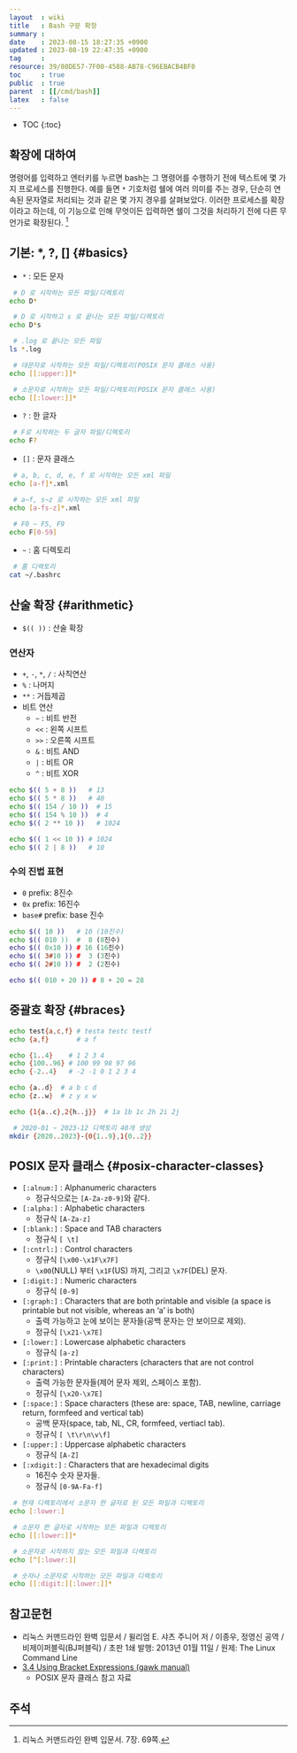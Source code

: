 ```yaml
---
layout  : wiki
title   : Bash 구문 확장
summary : 
date    : 2023-08-15 18:27:35 +0900
updated : 2023-08-19 22:47:35 +0900
tag     : 
resource: 39/80DE57-7F00-4588-AB78-C96EBACB4BF0
toc     : true
public  : true
parent  : [[/cmd/bash]]
latex   : false
---
```

* TOC
{:toc}

## 확장에 대하여

>
명령어를 입력하고 엔터키를 누르면 bash는 그 명령어를 수행하기 전에 텍스트에 몇 가지 프로세스를 진행한다.
예를 들면 `*` 기호처럼 쉘에 여러 의미를 주는 경우, 단순히 연속된 문자열로 처리되는 것과 같은 몇 가지 경우를 살펴보았다.
이러한 프로세스를 확장이라고 하는데, 이 기능으로 인해 무엇이든 입력하면 쉘이 그것을 처리하기 전에 다른 무언가로 확장된다.
[^tlcl-69]

## 기본: *, ?, [] {#basics}

- `*` : 모든 문자

```bash
 # D 로 시작하는 모든 파일/디렉토리
echo D*

 # D 로 시작하고 s 로 끝나는 모든 파일/디렉토리
echo D*s

 # .log 로 끝나는 모든 파일
ls *.log

 # 대문자로 시작하는 모든 파일/디렉토리(POSIX 문자 클래스 사용)
echo [[:upper:]]*

 # 소문자로 시작하는 모든 파일/디렉토리(POSIX 문자 클래스 사용)
echo [[:lower:]]*
```

- `?` : 한 글자

```bash
 # F로 시작하는 두 글자 파일/디렉토리
echo F?
```

- `[]` : 문자 클래스

```bash
 # a, b, c, d, e, f 로 시작하는 모든 xml 파일
echo [a-f]*.xml

 # a~f, s~z 로 시작하는 모든 xml 파일
echo [a-fs-z]*.xml

 # F0 ~ F5, F9
echo F[0-59]
```

- `~` : 홈 디렉토리

```bash
 # 홈 디렉토리
cat ~/.bashrc
```

## 산술 확장 {#arithmetic}

- `$(( ))` : 산술 확장

### 연산자

- `+`, `-`, `*`, `/` : 사칙연산
- `%` : 나머지
- `**` : 거듭제곱
- 비트 연산
    - `~` : 비트 반전
    - `<<` : 왼쪽 시프트
    - `>>` : 오른쪽 시프트
    - `&` : 비트 AND
    - `|` : 비트 OR
    - `^` : 비트 XOR

```bash
echo $(( 5 + 8 ))   # 13
echo $(( 5 * 8 ))   # 40
echo $(( 154 / 10 ))  # 15
echo $(( 154 % 10 ))  # 4
echo $(( 2 ** 10 ))   # 1024

echo $(( 1 << 10 )) # 1024
echo $(( 2 | 8 ))   # 10
```

### 수의 진법 표현

- `0` prefix: 8진수
- `0x` prefix: 16진수
- `base#` prefix: base 진수

```bash
echo $(( 10 ))   # 10 (10진수)
echo $(( 010 ))  #  8 (8진수)
echo $(( 0x10 )) # 16 (16진수)
echo $(( 3#10 )) #  3 (3진수)
echo $(( 2#10 )) #  2 (2진수)

echo $(( 010 + 20 )) # 8 + 20 = 28
```

## 중괄호 확장 {#braces}

```bash
echo test{a,c,f} # testa testc testf
echo {a,f}       # a f
```

```bash
echo {1..4}    # 1 2 3 4
echo {100..96} # 100 99 98 97 96
echo {-2..4}   # -2 -1 0 1 2 3 4

echo {a..d}  # a b c d
echo {z..w}  # z y x w

echo {1{a..c},2{h..j}}  # 1a 1b 1c 2h 2i 2j
```

```bash
 # 2020-01 ~ 2023-12 디렉토리 40개 생성
mkdir {2020..2023}-{0{1..9},1{0..2}}
```

## POSIX 문자 클래스 {#posix-character-classes}

- `[:alnum:]` : Alphanumeric characters
    - 정규식으로는 `[A-Za-z0-9]`와 같다.
- `[:alpha:]` : Alphabetic characters
    - 정규식 `[A-Za-z]`
- `[:blank:]` : Space and TAB characters
    - 정규식 `[ \t]`
- `[:cntrl:]` : Control characters
    - 정규식 `[\x00-\x1F\x7F]`
    - `\x00`(NULL) 부터 `\x1F`(US) 까지, 그리고 `\x7F`(DEL) 문자.
- `[:digit:]` : Numeric characters
    - 정규식 `[0-9]`
- `[:graph:]` : Characters that are both printable and visible (a space is printable but not visible, whereas an ‘a’ is both)
    - 출력 가능하고 눈에 보이는 문자들(공백 문자는 안 보이므로 제외).
    - 정규식 `[\x21-\x7E]`
- `[:lower:]` : Lowercase alphabetic characters
    - 정규식 `[a-z]`
- `[:print:]` : Printable characters (characters that are not control characters)
    - 출력 가능한 문자들(제어 문자 제외, 스페이스 포함).
    - 정규식 `[\x20-\x7E]`
- `[:space:]` : Space characters (these are: space, TAB, newline, carriage return, formfeed and vertical tab)
    - 공백 문자(space, tab, NL, CR, formfeed, vertiacl tab).
    - 정규식 `[ \t\r\n\v\f]`
- `[:upper:]` : Uppercase alphabetic characters
    - 정규식 `[A-Z]`
- `[:xdigit:]` : Characters that are hexadecimal digits
    - 16진수 숫자 문자들.
    - 정규식 `[0-9A-Fa-f]`

```bash
 # 현재 디렉토리에서 소문자 한 글자로 된 모든 파일과 디렉토리
echo [:lower:]

 # 소문자 한 글자로 시작하는 모든 파일과 디렉토리
echo [[:lower:]]*

 # 소문자로 시작하지 않는 모든 파일과 디렉토리
echo [^[:lower:]]

 # 숫자나 소문자로 시작하는 모든 파일과 디렉토리
echo [[:digit:][:lower:]]*
```

## 참고문헌

- 리눅스 커맨드라인 완벽 입문서 / 윌리엄 E. 샤츠 주니어 저 / 이종우, 정영신 공역 / 비제이퍼블릭(BJ퍼블릭) / 초판 1쇄 발행: 2013년 01월 11일 / 원제: The Linux Command Line
- [3.4 Using Bracket Expressions (gawk manual)](https://www.gnu.org/software/gawk/manual/html_node/Bracket-Expressions.html )
    - POSIX 문자 클래스 참고 자료

## 주석

[^tlcl-69]: 리눅스 커맨드라인 완벽 입문서. 7장. 69쪽.

